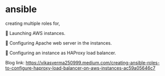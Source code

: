 # ansible
creating multiple roles for,

📁 Launching AWS instances.

📁 Configuring Apache web server in the instances.

📁 Configuring an instance as HAProxy load balancer.

Blog link:
https://vikasverma250999.medium.com/creating-ansible-roles-to-configure-haproxy-load-balancer-on-aws-instances-ac59a05646c7
